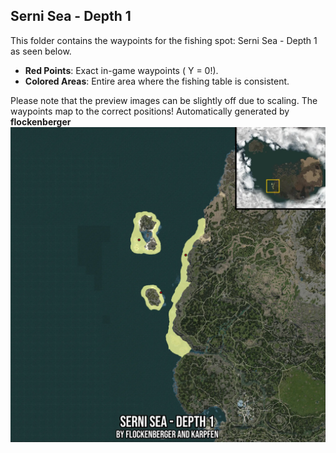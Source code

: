 ## Serni Sea - Depth 1
This folder contains the waypoints for the fishing spot: Serni Sea - Depth 1 as seen below.

- **Red Points**: Exact in-game waypoints ( Y = 0!).
- **Colored Areas**: Entire area where the fishing table is consistent.

Please note that the preview images can be slightly off due to scaling. The waypoints map to the correct positions!
Automatically generated by **flockenberger**
![preview_Serni Sea - Depth 1](./Preview.webp)